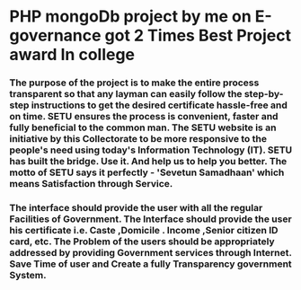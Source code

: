 
# PHP mongoDb project by me on E-governance got 2 Times Best Project award In college

### The purpose of the project is to make the entire process transparent so that any layman can easily follow the step-by-step instructions to get the desired certificate hassle-free and on time. SETU ensures the process is convenient, faster and fully beneficial to the common man. The SETU website is an initiative by this Collectorate to be more responsive to the people's need using today's Information Technology (IT). SETU has built the bridge. Use it. And help us to help you better. The motto of SETU says it perfectly - 'Sevetun Samadhaan' which means Satisfaction through Service.

### The interface should provide the user with all the regular Facilities of Government. The Interface should provide the user his certificate i.e. Caste ,Domicile . Income ,Senior citizen ID card, etc. The Problem of the users should be appropriately addressed by providing Government services through Internet. Save Time of user and Create a fully Transparency government System.

